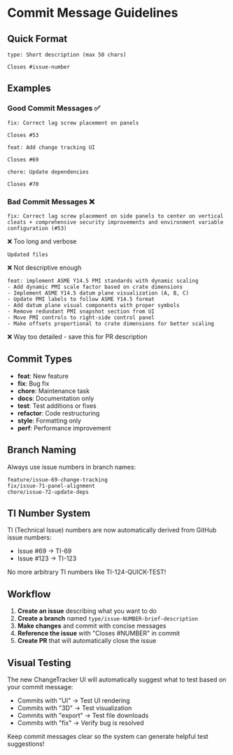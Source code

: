 # Commit Message Guidelines

## Quick Format

```
type: Short description (max 50 chars)

Closes #issue-number
```

## Examples

### Good Commit Messages ✅

```
fix: Correct lag screw placement on panels

Closes #53
```

```
feat: Add change tracking UI

Closes #69
```

```
chore: Update dependencies

Closes #70
```

### Bad Commit Messages ❌

```
fix: Correct lag screw placement on side panels to center on vertical cleats + comprehensive security improvements and environment variable configuration (#53)
```
❌ Too long and verbose

```
Updated files
```
❌ Not descriptive enough

```
feat: implement ASME Y14.5 PMI standards with dynamic scaling
- Add dynamic PMI scale factor based on crate dimensions
- Implement ASME Y14.5 datum plane visualization (A, B, C)
- Update PMI labels to follow ASME Y14.5 format
- Add datum plane visual components with proper symbols
- Remove redundant PMI snapshot section from UI
- Move PMI controls to right-side control panel
- Make offsets proportional to crate dimensions for better scaling
```
❌ Way too detailed - save this for PR description

## Commit Types

- **feat**: New feature
- **fix**: Bug fix
- **chore**: Maintenance task
- **docs**: Documentation only
- **test**: Test additions or fixes
- **refactor**: Code restructuring
- **style**: Formatting only
- **perf**: Performance improvement

## Branch Naming

Always use issue numbers in branch names:

```
feature/issue-69-change-tracking
fix/issue-71-panel-alignment
chore/issue-72-update-deps
```

## TI Number System

TI (Technical Issue) numbers are now automatically derived from GitHub issue numbers:

- Issue #69 → TI-69
- Issue #123 → TI-123

No more arbitrary TI numbers like TI-124-QUICK-TEST!

## Workflow

1. **Create an issue** describing what you want to do
2. **Create a branch** named `type/issue-NUMBER-brief-description`
3. **Make changes** and commit with concise messages
4. **Reference the issue** with "Closes #NUMBER" in commit
5. **Create PR** that will automatically close the issue

## Visual Testing

The new ChangeTracker UI will automatically suggest what to test based on your commit message:

- Commits with "UI" → Test UI rendering
- Commits with "3D" → Test visualization
- Commits with "export" → Test file downloads
- Commits with "fix" → Verify bug is resolved

Keep commit messages clear so the system can generate helpful test suggestions!